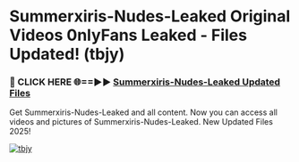 # Summerxiris-Nudes-Leaked Original Videos 0nlyFans Leaked - Files Updated! (tbjy)

<h3>🔴 CLICK HERE 🌐==►► <a href="https://tinyurl.com/4mcuefdz" rel="nofollow">Summerxiris-Nudes-Leaked Updated Files</a></h3>

Get Summerxiris-Nudes-Leaked and all content. Now you can access all videos and pictures of Summerxiris-Nudes-Leaked. New Updated Files 2025!

[![tbjy](https://i.imgur.com/StAQSOY.gif)](https://tinyurl.com/4mcuefdz)
